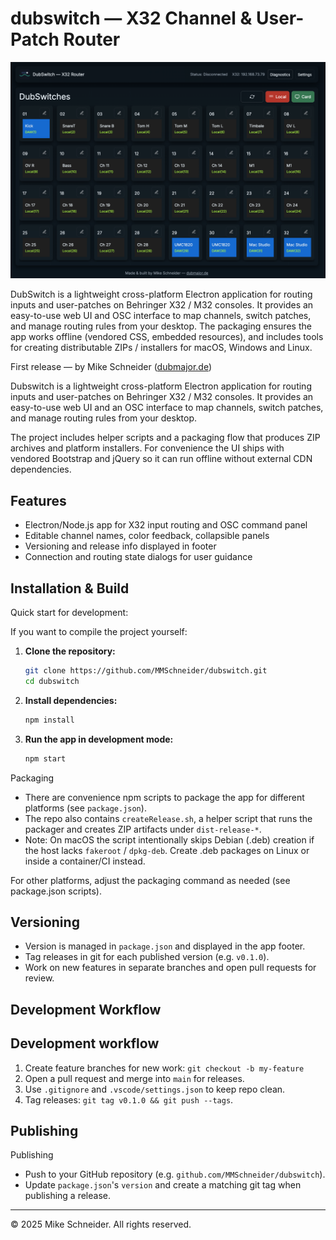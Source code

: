 # dubswitch — X32 Channel & User-Patch Router

<p align="center">
  <img src="docs/images/mainWindowV001.png" alt="DubSwitch Main Window" width="600">
</p>


DubSwitch is a lightweight cross-platform Electron application for routing inputs and user-patches on Behringer X32 / M32 consoles. It provides an easy-to-use web UI and OSC interface to map channels, switch patches, and manage routing rules from your desktop. The packaging ensures the app works offline (vendored CSS, embedded resources), and includes tools for creating distributable ZIPs / installers for macOS, Windows and Linux.

First release — by Mike Schneider ([dubmajor.de](https://dubmajor.de))

Dubswitch is a lightweight cross-platform Electron application for routing inputs and user-patches on Behringer X32 / M32 consoles. It provides an easy-to-use web UI and an OSC interface to map channels, switch patches, and manage routing rules from your desktop.

The project includes helper scripts and a packaging flow that produces ZIP archives and platform installers. For convenience the UI ships with vendored Bootstrap and jQuery so it can run offline without external CDN dependencies.

## Features
- Electron/Node.js app for X32 input routing and OSC command panel
- Editable channel names, color feedback, collapsible panels
- Versioning and release info displayed in footer
- Connection and routing state dialogs for user guidance

## Installation & Build

Quick start for development:

If you want to compile the project yourself:

1. **Clone the repository:**
	```bash
	git clone https://github.com/MMSchneider/dubswitch.git
	cd dubswitch
	```
2. **Install dependencies:**
	```sh
	npm install
	```
3. **Run the app in development mode:**
	```sh
	npm start
	```
Packaging

- There are convenience npm scripts to package the app for different platforms (see `package.json`).
- The repo also contains `createRelease.sh`, a helper script that runs the packager and creates ZIP artifacts under `dist-release-*`.
- Note: On macOS the script intentionally skips Debian (.deb) creation if the host lacks `fakeroot` / `dpkg-deb`. Create .deb packages on Linux or inside a container/CI instead.

For other platforms, adjust the packaging command as needed (see package.json scripts).

## Versioning

- Version is managed in `package.json` and displayed in the app footer.
- Tag releases in git for each published version (e.g. `v0.1.0`).
- Work on new features in separate branches and open pull requests for review.

## Development Workflow
## Development workflow

1. Create feature branches for new work: `git checkout -b my-feature`
2. Open a pull request and merge into `main` for releases.
3. Use `.gitignore` and `.vscode/settings.json` to keep repo clean.
4. Tag releases: `git tag v0.1.0 && git push --tags`.

## Publishing
Publishing

- Push to your GitHub repository (e.g. `github.com/MMSchneider/dubswitch`).
- Update `package.json`'s `version` and create a matching git tag when publishing a release.

---
© 2025 Mike Schneider. All rights reserved.
